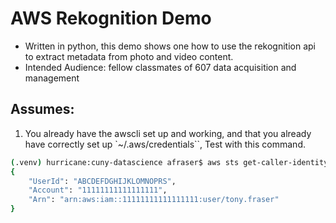 # AWS Rekognition Demo
* Written in python, this demo shows one how to use the rekognition api to extract metadata from photo and video content.
* Intended Audience: fellow classmates of 607 data acquisition and management



## Assumes:
1. You already have the awscli set up and working, and that you already have correctly set up `~/.aws/credentials``, Test with this command.  


```sh
(.venv) hurricane:cuny-datascience afraser$ aws sts get-caller-identity
{
    "UserId": "ABCDEFDGHIJKLOMNOPRS",
    "Account": "11111111111111111",
    "Arn": "arn:aws:iam::11111111111111111:user/tony.fraser"
}
```


<!-- # 1. get all teh AWS client stuff on your mac.
# 1.a. brew install awscli, etc. 
# 1.b. make sure ~/.aws/credentials is working

# 2. Set up requriments 
## use requirements.txt in the root of this project to set up your virtualenv.
# python3 -m venv .venv
# source .venv/bin/activate
# .venv/bin/python -m pip install --upgrade pip 
##(if necessary ->)## pip freeze | xargs pip uninstall -y  
# .venv/bin/python -m pip install -r ./requirements.txt
 -->
